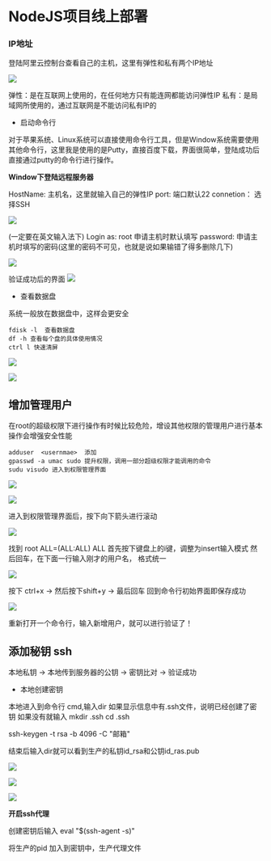 # NodeJS项目线上部署

### IP地址

登陆阿里云控制台查看自己的主机，这里有弹性和私有两个IP地址

![](/aliyunnodejs/imgs/登陆服务器1.jpg)

弹性：是在互联网上使用的，在任何地方只有能连网都能访问弹性IP
私有：是局域网所使用的，通过互联网是不能访问私有IP的



* 启动命令行

对于苹果系统、Linux系统可以直接使用命令行工具，但是Window系统需要使用其他命令行，这里我是使用的是Putty，直接百度下载，界面很简单，登陆成功后直接通过putty的命令行进行操作。

**Window下登陆远程服务器**

HostName: 主机名，这里就输入自己的弹性IP
port: 端口默认22
connetion： 选择SSH

![](/aliyunnodejs/imgs/登陆服务器2.jpg)

(一定要在英文输入法下)
Login as: root 申请主机时默认填写
password: 申请主机时填写的密码(这里的密码不可见，也就是说如果输错了得多删除几下)

![](/aliyunnodejs/imgs/远程登陆服务器4.jpg)

验证成功后的界面
![](/aliyunnodejs/imgs/远程登陆服务器3.jpg)

* 查看数据盘

系统一般放在数据盘中，这样会更安全

```
fdisk -l  查看数据盘
df -h 查看每个盘的具体使用情况
ctrl l 快速清屏

```

![](/aliyunnodejs/imgs/远程登陆服务器5.jpg)

![](/aliyunnodejs/imgs/远程登陆服务器6.jpg)

## 增加管理用户

在root的超级权限下进行操作有时候比较危险，增设其他权限的管理用户进行基本操作会增强安全性能

```
adduser  <usernmae>  添加
gpasswd -a umac sudo 提升权限，调用一部分超级权限才能调用的命令
sudu visudo 进入到权限管理界面
```
![](/aliyunnodejs/imgs/远程登陆服务器7.jpg)

![](/aliyunnodejs/imgs/远程登陆服务器8.jpg)

进入到权限管理界面后，按下向下箭头进行滚动

![](/aliyunnodejs/imgs/远程登陆服务器9.jpg)

找到 root   ALL=(ALL:ALL) ALL
首先按下键盘上的i键，调整为insert输入模式
然后回车，在下面一行输入刚才的用户名， 格式统一

![](/aliyunnodejs/imgs/远程登陆服务器10.jpg)

按下 ctrl+x  ->  然后按下shift+y  ->  最后回车
回到命令行初始界面即保存成功

![](/aliyunnodejs/imgs/远程登陆服务器11.jpg)

重新打开一个命令行，输入新增用户，就可以进行验证了！


## 添加秘钥 ssh

本地私钥 -> 本地传到服务器的公钥 -> 密钥比对 -> 验证成功

* 本地创建密钥

本地进入到命令行 cmd,输入dir
如果显示信息中有.ssh文件，说明已经创建了密钥
如果没有就输入
mkdir .ssh
cd .ssh

ssh-keygen -t rsa -b 4096 -C "邮箱"

结束后输入dir就可以看到生产的私钥id_rsa和公钥id_ras.pub

![](/aliyunnodejs/imgs/远程登陆服务器12.jpg)

![](/aliyunnodejs/imgs/远程登陆服务器14.jpg)


![](/aliyunnodejs/imgs/远程登陆服务器13.jpg)

**开启ssh代理**

创建密钥后输入
eval "$(ssh-agent -s)"

将生产的pid 加入到密钥中，生产代理文件





